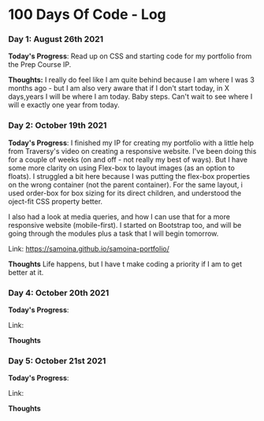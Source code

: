 # 100 Days Of Code - Log

### Day 1: August 26th 2021

**Today's Progress**: Read up on CSS and starting code for my portfolio from the Prep Course IP. 

**Thoughts:** I really do feel like I am quite behind because I am where I was 3 months ago - but I am also very aware that if I don't start today, in X days,years I will be where I am today. Baby steps. Can't wait to see where I will e exactly one year from today.



### Day 2: October 19th 2021
**Today's Progress**: I finished my IP for creating my portfolio with a little help from Traversy's video on creating a responsive website. I've been doing this for a couple of weeks (on and off - not really my best of ways). But I have some more clarity on using Flex-box to layout images (as an option to floats). I struggled a bit here because I was putting the flex-box properties on the wrong container (not the parent container). For the same layout, i used order-box for box sizing for its direct children, and understood the oject-fit CSS property better. 

I also had a look at media queries, and how I can use that for a more responsive website (mobile-first). I started on Bootstrap too, and will be going through the modules plus a task that I will begin tomorrow.

Link: https://samoina.github.io/samoina-portfolio/

**Thoughts** Life happens, but I have t make coding a priority if I am to get better at it. 


### Day 4: October 20th 2021
**Today's Progress**:

Link: 

**Thoughts**


### Day 5: October 21st 2021

**Today's Progress**:

Link: 

**Thoughts**

